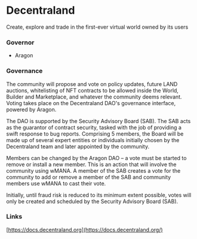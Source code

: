 # Decentraland

Create, explore and trade in the first-ever virtual world owned by its users 		

### Governor

- Aragon

### Governance

The community will propose and vote on policy updates, future LAND auctions, whitelisting of NFT contracts to be allowed inside the World, Builder and Marketplace, and whatever the community deems relevant. Voting takes place on the Decentraland DAO's governance interface, powered by Aragon.

The DAO is supported by the Security Advisory Board (SAB). The SAB acts as the guarantor of contract security, tasked with the job of providing a swift response to bug reports.  Comprising 5 members, the Board will be made up of several expert entities or individuals initially chosen by the Decentraland team and later appointed by the community.

Members can be changed by the Aragon DAO – a vote must be started to remove or install a new member. This is an action that will involve the community using wMANA. A member of the SAB creates a vote for the community to add or remove a member of the SAB and community members use wMANA to cast their vote.

Initially, until fraud risk is reduced to its minimum extent possible, votes will only be created and scheduled by the Security Advisory Board (SAB).

### Links

[https://docs.decentraland.org](https://docs.decentraland.org/)